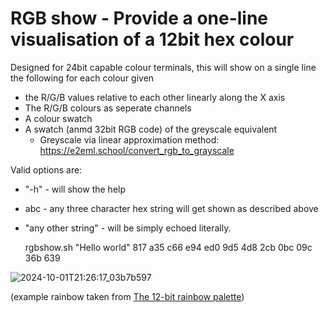 # RGB show - Provide a one-line visualisation of a 12bit hex colour
 
Designed for 24bit capable colour terminals, this will show on a single line the following for each colour given 

* the R/G/B values relative to each other linearly along the X axis
* The R/G/B colours as seperate channels
* A colour swatch
* A swatch (anmd 32bit RGB code) of the greyscale equivalent
  * Greyscale via linear approximation method: https://e2eml.school/convert_rgb_to_grayscale

Valid options are: 
* "-h" - will show the help 
* abc  - any three character hex string will get shown as described above
* "any other string" - will be simply echoed literally. 

    rgbshow.sh "Hello world" 817 a35 c66 e94 ed0 9d5 4d8 2cb 0bc 09c 36b 639

![2024-10-01T21:26:17_03b7b597](https://github.com/user-attachments/assets/ff853d41-41b2-4308-8287-c49310e8f009)

(example rainbow taken from [The 12-bit rainbow palette](https://iamkate.com/data/12-bit-rainbow/))
